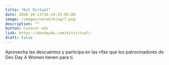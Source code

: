 ```yaml
---
title: "Kit Virtual"
date: 2020-10-13T16:14:23-05:00
image: /images/networking/7.png
description: ""
button: Conocer más
link: https://devday4w.com/kitvirtual/
draft: false
---
```


Aprovecha las descuentos y participa en las rifas que los patrocinadores de Dev Day 4 Women tienen para ti.
